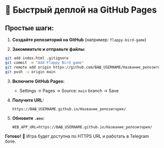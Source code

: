 # 🚀 Быстрый деплой на GitHub Pages

## Простые шаги:

1. **Создайте репозиторий на GitHub** (например: `flappy-bird-game`)

2. **Закоммитьте и отправьте файлы:**
```bash
git add index.html .gitignore
git commit -m "Add Flappy Bird game"
git remote add origin https://github.com/ВАШ_USERNAME/Название_репозитория.git
git push -u origin main
```

3. **Включите GitHub Pages:**
   - Settings → Pages → Source: `main` branch → Save

4. **Получите URL:**
   ```
   https://ВАШ_USERNAME.github.io/Название_репозитория/
   ```

5. **Обновите `.env`:**
   ```
   WEB_APP_URL=https://ВАШ_USERNAME.github.io/Название_репозитория/
   ```

**Готово!** 🎉 Игра будет доступна по HTTPS URL и работать в Telegram боте.

